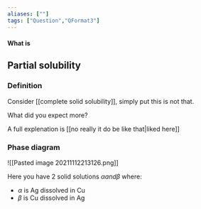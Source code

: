 ```yaml
---
aliases: [""]
tags: ["Question","QFormat3"]
---
```


#### What is
## Partial solubility
### Definition
Consider [[complete solid solubility]], simply put this is not that.

What did you expect more?

A full explenation is [[no really it do be like that|liked here]]

### Phase diagram
![[Pasted image 20211112213126.png]]

Here you have 2 solid solutions $\alpha and\beta$ where:
- $\alpha$ is Ag dissolved in Cu
- $\beta$ is Cu dissolved in Ag

